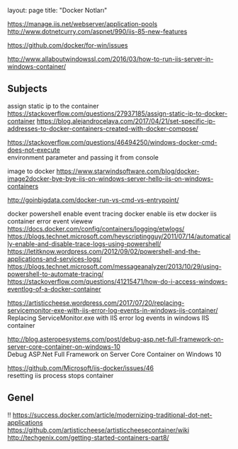 layout: page
title: "Docker Notları"

https://manage.iis.net/webserver/application-pools
http://www.dotnetcurry.com/aspnet/990/iis-85-new-features  

https://github.com/docker/for-win/issues

http://www.allaboutwindowssl.com/2016/03/how-to-run-iis-server-in-windows-container/

## Subjects

assign static ip to the container  
https://stackoverflow.com/questions/27937185/assign-static-ip-to-docker-container
https://blog.alejandrocelaya.com/2017/04/21/set-specific-ip-addresses-to-docker-containers-created-with-docker-compose/

https://stackoverflow.com/questions/46494250/windows-docker-cmd-does-not-execute    
environment parameter and passing it from console    


image to docker
https://www.starwindsoftware.com/blog/docker-image2docker-bye-bye-iis-on-windows-server-hello-iis-on-windows-containers  

http://goinbigdata.com/docker-run-vs-cmd-vs-entrypoint/  

docker powershell enable event tracing
docker enable iis etw
docker iis container error event viewew
https://docs.docker.com/config/containers/logging/etwlogs/  
https://blogs.technet.microsoft.com/heyscriptingguy/2011/07/14/automatically-enable-and-disable-trace-logs-using-powershell/  
https://letitknow.wordpress.com/2012/09/02/powershell-and-the-applications-and-services-logs/  
https://blogs.technet.microsoft.com/messageanalyzer/2013/10/29/using-powershell-to-automate-tracing/  
https://stackoverflow.com/questions/41215471/how-do-i-access-windows-eventlog-of-a-docker-container  

https://artisticcheese.wordpress.com/2017/07/20/replacing-servicemonitor-exe-with-iis-error-log-events-in-windows-iis-container/  
Replacing ServiceMonitor.exe with IIS error log events in windows IIS container  


http://blog.asteropesystems.com/post/debug-asp.net-full-framework-on-server-core-container-on-windows-10  
Debug ASP.Net Full Framework on Server Core Container on Windows 10  


https://github.com/Microsoft/iis-docker/issues/46  
resetting iis process stops container  


## Genel

!!
https://success.docker.com/article/modernizing-traditional-dot-net-applications  
https://github.com/artisticcheese/artisticcheesecontainer/wiki  
http://techgenix.com/getting-started-containers-part8/  
